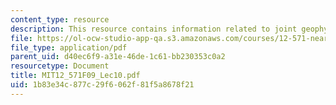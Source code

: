 ```yaml
---
content_type: resource
description: This resource contains information related to joint geophysical inversions.
file: https://ol-ocw-studio-app-qa.s3.amazonaws.com/courses/12-571-near-surface-geophysical-imaging-fall-2009/1b83e34c877c29f6062f81f5a8678f21_MIT12_571F09_Lec10.pdf
file_type: application/pdf
parent_uid: d40ec6f9-a31e-46de-1c61-bb230353c0a2
resourcetype: Document
title: MIT12_571F09_Lec10.pdf
uid: 1b83e34c-877c-29f6-062f-81f5a8678f21
---
```

